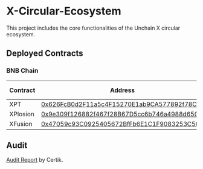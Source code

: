 # X-Circular-Ecosystem

This project includes the core functionalities of the Unchain X circular ecosystem.

## Deployed Contracts
### BNB Chain
|Contract|Address|Base Code|
|--------|-------|---------|
|XPT|[0x626FcB0d2F11a5c4F15270E1ab9CA577892f78CC](https://bscscan.com/address/0x626FcB0d2F11a5c4F15270E1ab9CA577892f78CC)|[Link](https://github.com/UNCHAIN-X-Labs/x-circular-ecosystem/blob/main/contracts/XParticle.sol)|
|XPlosion|[0x9e309f126882f467f28B67D5cc6b746a4988d650](https://bscscan.com/address/0x9e309f126882f467f28B67D5cc6b746a4988d650)|[Link](https://github.com/UNCHAIN-X-Labs/x-circular-ecosystem/blob/main/contracts/XPlosion.sol)|
|XFusion|[0x47059c93C0925405672BfFb6E1C1F9083253C56A](https://bscscan.com/address/0x47059c93C0925405672BfFb6E1C1F9083253C56A)|[Link](https://github.com/UNCHAIN-X-Labs/x-circular-ecosystem/blob/main/contracts/XFusion.sol)|

## Audit
[Audit Report](https://skynet.certik.com/projects/unchain-x) by Certik.
